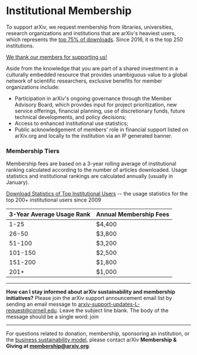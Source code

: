 Institutional Membership
========================

To support arXiv, we request membership from libraries, universities, research organizations and institutions that are arXiv's heaviest users, which represents the [top 75% of downloads](https://confluence.cornell.edu/display/arxivpub/Institutional+Usage+Statistics). Since 2016, it is the top 250 institutions. 

[We thank our members for supporting us!](https://arxiv.org/about/ourmembers) 

Aside from the knowledge that you are part of a shared investment in a culturally embedded resource that provides unambiguous value to a global network of scientific researchers, exclusive benefits for member organizations include:

   - Participation in arXiv's ongoing governance through the Member Advisory Board, which provides input for project prioritization, new service offerings, financial planning, use of discretionary funds, future technical developments, and policy decisions;
   - Access to enhanced institutional use statistics;
   - Public acknowledgement of members' role in financial support listed on arXiv.org and locally to the institution via an IP generated banner.


### Membership Tiers

Membership fees are based on a 3-year rolling average of institutional ranking calculated according to the number of articles downloaded. Usage statistics and institutional rankings are calculated annually (usually in January). 

[Download Statistics of Top Institutional Users](https://confluence.cornell.edu/display/arxivpub/Institutional+Usage+Statistics)
-- the usage statistics for the top 200+ institutional users since 2009


|3-Year Average Usage Rank   |Annual Membership Fees
|-----------------------------|:--------------------|
|1-25|$4,400|
|26-50|$3,800|
|51-100|$3,200|
|101-150|$2,500|
|151-200|$1,800|
|201+|$1,000|

---
**How can I stay informed about arXiv sustainability and membership initiatives?**
Please join the arXiv support announcement email list by sending an email message to arxiv-support-updates-L-request@cornell.edu. Leave the subject line blank. The body of the message should be a single word: join

---
For questions related to donation, membership, sponsoring an institution, or the [business sustainability
model](https://arxiv.org/help/support), please contact arXiv **Membership & Giving at <membership@arxiv.org>**.
